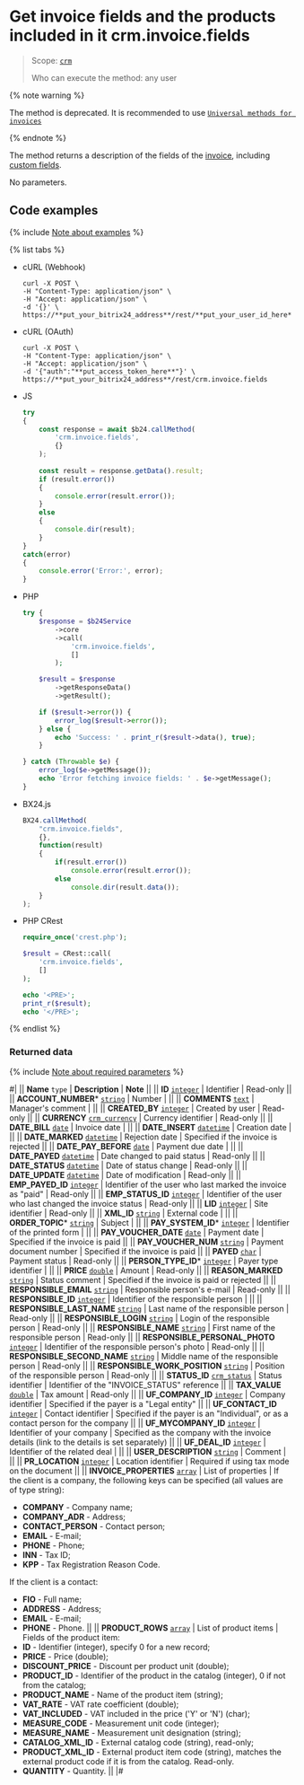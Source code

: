 # Get invoice fields and the products included in it crm.invoice.fields

> Scope: [`crm`](../../../scopes/permissions.md)
>
> Who can execute the method: any user

{% note warning %}

The method is deprecated. It is recommended to use [`Universal methods for invoices`](../../universal/invoice.md)

{% endnote %}

The method returns a description of the fields of the [invoice](./crm-invoice-add.md), including [custom fields](./crm-invoice-user-field-add.md).

No parameters.

## Code examples

{% include [Note about examples](../../../../_includes/examples.md) %}

{% list tabs %}

- cURL (Webhook)

    ```http
    curl -X POST \
    -H "Content-Type: application/json" \
    -H "Accept: application/json" \
    -d '{}' \
    https://**put_your_bitrix24_address**/rest/**put_your_user_id_here**/**put_your_webhook_here**/crm.invoice.fields
   ```

- cURL (OAuth)

    ```http
    curl -X POST \
    -H "Content-Type: application/json" \
    -H "Accept: application/json" \
    -d '{"auth":"**put_access_token_here**"}' \
    https://**put_your_bitrix24_address**/rest/crm.invoice.fields
    ```

- JS

    ```js
    try
    {
    	const response = await $b24.callMethod(
    		'crm.invoice.fields',
    		{}
    	);
    	
    	const result = response.getData().result;
    	if (result.error())
    	{
    		console.error(result.error());
    	}
    	else
    	{
    		console.dir(result);
    	}
    }
    catch(error)
    {
    	console.error('Error:', error);
    }
    ```

- PHP

    ```php
    try {
        $response = $b24Service
            ->core
            ->call(
                'crm.invoice.fields',
                []
            );
    
        $result = $response
            ->getResponseData()
            ->getResult();
    
        if ($result->error()) {
            error_log($result->error());
        } else {
            echo 'Success: ' . print_r($result->data(), true);
        }
    
    } catch (Throwable $e) {
        error_log($e->getMessage());
        echo 'Error fetching invoice fields: ' . $e->getMessage();
    }
    ```

- BX24.js

    ```js
    BX24.callMethod(
        "crm.invoice.fields",
        {},
        function(result)
        {
            if(result.error())
                console.error(result.error());
            else
                console.dir(result.data());
        }
    );
    ```

- PHP CRest

    ```php
    require_once('crest.php');

    $result = CRest::call(
        'crm.invoice.fields',
        []
    );

    echo '<PRE>';
    print_r($result);
    echo '</PRE>';
    ```

{% endlist %}

### Returned data

{% include [Note about required parameters](../../../../_includes/required.md) %}

#|
|| **Name**
`type` | **Description** | **Note** ||
|| **ID**
[`integer`](../../../data-types.md) | Identifier | Read-only ||
|| **ACCOUNT_NUMBER***
[`string`](../../../data-types.md) | Number |  ||
|| **COMMENTS**
[`text`](../../../data-types.md) | Manager's comment | ||
|| **CREATED_BY**
[`integer`](../../../data-types.md) | Created by user | Read-only ||
|| **CURRENCY**
[`crm_currency`](../../../data-types.md) | Currency identifier | Read-only ||
|| **DATE_BILL**
[`date`](../../../data-types.md) | Invoice date | ||
|| **DATE_INSERT**
[`datetime`](../../../data-types.md) | Creation date | ||
|| **DATE_MARKED**
[`datetime`](../../../data-types.md) | Rejection date | Specified if the invoice is rejected ||
|| **DATE_PAY_BEFORE**
[`date`](../../../data-types.md) | Payment due date | ||
|| **DATE_PAYED**
[`datetime`](../../../data-types.md) | Date changed to paid status | Read-only ||
|| **DATE_STATUS**
[`datetime`](../../../data-types.md) | Date of status change | Read-only ||
|| **DATE_UPDATE**
[`datetime`](../../../data-types.md) | Date of modification | Read-only ||
|| **EMP_PAYED_ID**
[`integer`](../../../data-types.md) | Identifier of the user who last marked the invoice as "paid" | Read-only ||
|| **EMP_STATUS_ID**
[`integer`](../../../data-types.md) | Identifier of the user who last changed the invoice status | Read-only ||
|| **LID**
[`integer`](../../../data-types.md) | Site identifier | Read-only ||
|| **XML_ID**
[`string`](../../../data-types.md) | External code | ||
|| **ORDER_TOPIC***
[`string`](../../../data-types.md) | Subject |  ||
|| **PAY_SYSTEM_ID***
[`integer`](../../../data-types.md) | Identifier of the printed form |  ||
|| **PAY_VOUCHER_DATE**
[`date`](../../../data-types.md) | Payment date | Specified if the invoice is paid ||
|| **PAY_VOUCHER_NUM**
[`string`](../../../data-types.md) | Payment document number | Specified if the invoice is paid ||
|| **PAYED**
[`char`](../../../data-types.md) | Payment status | Read-only ||
|| **PERSON_TYPE_ID***
[`integer`](../../../data-types.md) | Payer type identifier |  ||
|| **PRICE**
[`double`](../../../data-types.md) | Amount | Read-only ||
|| **REASON_MARKED**
[`string`](../../../data-types.md) | Status comment | Specified if the invoice is paid or rejected ||
|| **RESPONSIBLE_EMAIL**
[`string`](../../../data-types.md) | Responsible person's e-mail | Read-only ||
|| **RESPONSIBLE_ID**
[`integer`](../../../data-types.md) | Identifier of the responsible person | ||
|| **RESPONSIBLE_LAST_NAME**
[`string`](../../../data-types.md) | Last name of the responsible person | Read-only ||
|| **RESPONSIBLE_LOGIN**
[`string`](../../../data-types.md) | Login of the responsible person | Read-only ||
|| **RESPONSIBLE_NAME**
[`string`](../../../data-types.md) | First name of the responsible person | Read-only ||
|| **RESPONSIBLE_PERSONAL_PHOTO**
[`integer`](../../../data-types.md) | Identifier of the responsible person's photo | Read-only ||
|| **RESPONSIBLE_SECOND_NAME**
[`string`](../../../data-types.md) | Middle name of the responsible person | Read-only ||
|| **RESPONSIBLE_WORK_POSITION**
[`string`](../../../data-types.md) | Position of the responsible person | Read-only ||
|| **STATUS_ID**
[`crm_status`](../../../data-types.md) | Status identifier | Identifier of the "INVOICE_STATUS" reference ||
|| **TAX_VALUE**
[`double`](../../../data-types.md) | Tax amount | Read-only ||
|| **UF_COMPANY_ID**
[`integer`](../../../data-types.md) | Company identifier | Specified if the payer is a "Legal entity" ||
|| **UF_CONTACT_ID**
[`integer`](../../../data-types.md) | Contact identifier | Specified if the payer is an "Individual", or as a contact person for the company ||
|| **UF_MYCOMPANY_ID**
[`integer`](../../../data-types.md) | Identifier of your company | Specified as the company with the invoice details (link to the details is set separately) ||
|| **UF_DEAL_ID**
[`integer`](../../../data-types.md) | Identifier of the related deal | ||
|| **USER_DESCRIPTION**
[`string`](../../../data-types.md) | Comment | ||
|| **PR_LOCATION**
[`integer`](../../../data-types.md) | Location identifier | Required if using tax mode on the document ||
|| **INVOICE_PROPERTIES**
[`array`](../../../data-types.md) | List of properties | If the client is a company, the following keys can be specified (all values are of type string): 
- **COMPANY** - Company name;
- **COMPANY_ADR** - Address;
- **CONTACT_PERSON** - Contact person;
- **EMAIL** - E-mail;
- **PHONE** - Phone;
- **INN** - Tax ID;
- **KPP** - Tax Registration Reason Code.

If the client is a contact: 
- **FIO** - Full name;
- **ADDRESS** - Address;
- **EMAIL** - E-mail; 
- **PHONE** - Phone. ||
|| **PRODUCT_ROWS**
[`array`](../../../data-types.md) | List of product items | Fields of the product item:
- **ID** - Identifier (integer), specify 0 for a new record;
- **PRICE** - Price (double);
- **DISCOUNT_PRICE** - Discount per product unit (double);
- **PRODUCT_ID** - Identifier of the product in the catalog (integer), 0 if not from the catalog;
- **PRODUCT_NAME** - Name of the product item (string);
- **VAT_RATE** - VAT rate coefficient (double);
- **VAT_INCLUDED** - VAT included in the price ('Y' or 'N') (char);
- **MEASURE_CODE** - Measurement unit code (integer);
- **MEASURE_NAME** - Measurement unit designation (string);
- **CATALOG_XML_ID** - External catalog code (string), read-only;
- **PRODUCT_XML_ID** - External product item code (string), matches the external product code if it is from the catalog. Read-only.
- **QUANTITY** - Quantity. ||
|#